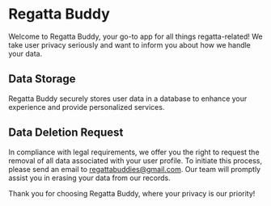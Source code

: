 # Regatta Buddy

Welcome to Regatta Buddy, your go-to app for all things regatta-related! We take user privacy seriously and want to inform you about how we handle your data.

## Data Storage

Regatta Buddy securely stores user data in a database to enhance your experience and provide personalized services.

## Data Deletion Request

In compliance with legal requirements, we offer you the right to request the removal of all data associated with your user profile. To initiate this process, please send an email to [regattabuddies@gmail.com](mailto:regattabuddies@gmail.com). Our team will promptly assist you in erasing your data from our records.

Thank you for choosing Regatta Buddy, where your privacy is our priority!
